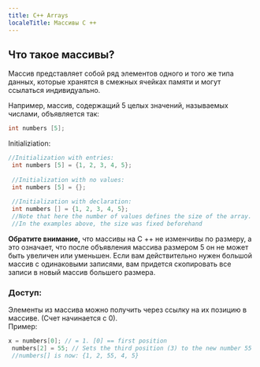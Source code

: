 ```yaml
---
title: C++ Arrays
localeTitle: Массивы C ++
---
```

## Что такое массивы?

Массив представляет собой ряд элементов одного и того же типа данных, которые хранятся в смежных ячейках памяти и могут ссылаться индивидуально.

Например, массив, содержащий 5 целых значений, называемых числами, объявляется так:

```cpp
int numbers [5]; 
```

Initializiation:

```cpp
//Initialization with entries: 
 int numbers [5] = {1, 2, 3, 4, 5}; 
 
 //Initialization with no values: 
 int numbers [5] = {}; 
 
 //Initialization with declaration: 
 int numbers [] = {1, 2, 3, 4, 5}; 
 //Note that here the number of values defines the size of the array. 
 //In the examples above, the size was fixed beforehand 
```

**Обратите внимание,** что массивы на C ++ не изменчивы по размеру, а это означает, что после объявления массива размером 5 он не может быть увеличен или уменьшен. Если вам действительно нужен большой массив с одинаковыми записями, вам придется скопировать все записи в новый массив большего размера.

### Доступ:

Элементы из массива можно получить через ссылку на их позицию в массиве. (Счет начинается с 0).  
Пример:

```cpp
x = numbers[0]; // = 1. [0] == first position 
 numbers[2] = 55; // Sets the third position (3) to the new number 55 
 //numbers[] is now: {1, 2, 55, 4, 5} 

```
